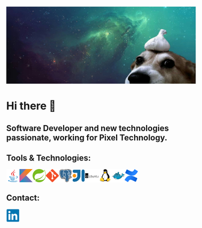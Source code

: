 ![Marcin Perka Banner](https://github.com/MarcinPerka/MarcinPerka/raw/main/banner.png)

<h1>Hi there 👋</h1>

<h2>Software Developer and new technologies passionate, working for Pixel Technology.</h2>

<h2>Tools & Technologies:</h2>
<img align="left" alt="Java" title="Java" width="35px" src="https://raw.githubusercontent.com/devicons/devicon/master/icons/java/java-original.svg" />
<img align="left" alt="Kotlin" title="Kotlin" width="35px" src="https://raw.githubusercontent.com/devicons/devicon/master/icons/kotlin/kotlin-original.svg" />
<img align="left" alt="Spring" title="Spring" width="35px" src="https://raw.githubusercontent.com/devicons/devicon/master/icons/spring/spring-original.svg" />
<img align="left" alt="Git" title="Git" width="35px" src="https://raw.githubusercontent.com/devicons/devicon/master/icons/git/git-original.svg" />
<img align="left" alt="PostgreSQL" title="PostgreSQL" width="35px" src="https://raw.githubusercontent.com/devicons/devicon/master/icons/postgresql/postgresql-original.svg" />
<img align="left" alt="IntelliJ" title="IntelliJ" width="35px" src="https://raw.githubusercontent.com/devicons/devicon/master/icons/intellij/intellij-original.svg" />
<img align="left" alt="Ubuntu" title="Ubuntu" width="35px" src="https://raw.githubusercontent.com/devicons/devicon/master/icons/ubuntu/ubuntu-plain-wordmark.svg" />
<img align="left" alt="Linux" title="Linux" width="35px" src="https://raw.githubusercontent.com/devicons/devicon/master/icons/linux/linux-original.svg" />
<img align="left" alt="Docker" title="Docker" width="35px" src="https://raw.githubusercontent.com/devicons/devicon/master/icons/docker/docker-original.svg" />
<img align="left" alt="Confluence" title="Confluence" width="35px" src="https://raw.githubusercontent.com/devicons/devicon/master/icons/confluence/confluence-original.svg" />
<br/>
<br/>
<h2>Contact:</h2>
<a href="https://www.linkedin.com/in/marcin-perka/">
<img align="left" alt="LinkedIn" title="LinkedIn" width="35px" src="https://raw.githubusercontent.com/devicons/devicon/master/icons/linkedin/linkedin-original.svg" />
</a>

